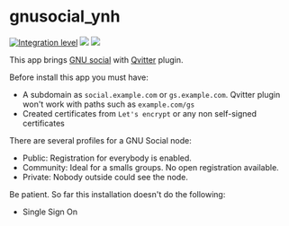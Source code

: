# gnusocial_ynh

[![Integration level](https://dash.yunohost.org/integration/gnusocial.svg)](https://dash.yunohost.org/appci/app/gnusocial) ![](https://ci-apps.yunohost.org/ci/badges/gnusocial.status.svg) ![](https://ci-apps.yunohost.org/ci/badges/gnusocial.maintain.svg)

This app brings [GNU social](https://gnu.io/social/) with [Qvitter](https://git.gnu.io/h2p/Qvitter) plugin.

Before install this app you must have:

- A subdomain as ```social.example.com``` or ```gs.example.com```. Qvitter plugin won't work with paths such as ```example.com/gs```
- Created certificates from ```Let's encrypt``` or any non self-signed certificates

There are several profiles for a GNU Social node:

- Public:  Registration for everybody is enabled.
- Community: Ideal for a smalls groups. No open registration available.
- Private: Nobody outside could see the node.

Be patient. So far this installation doesn't do the following:

- Single Sign On


